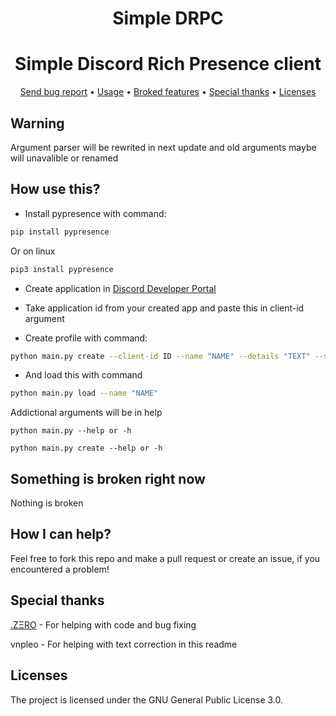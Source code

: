 <div align="center">

# Simple DRPС
</div>
<div align="center">

# Simple Discord Rich Presence client
</div>

<div align="center">
    <a href="https://gitlab.com/OctoBanon/discord-rpc/-/issues">Send bug report</a>
    •
    <a href="https://gitlab.com/OctoBanon/discord-rpc#how-use-this">Usage</a>
    •
    <a href="https://gitlab.com/OctoBanon/discord-rpc#something-is-broken-right-now">Broked features</a>
    •
    <a href="https://gitlab.com/OctoBanon/discord-rpc#special-thanks">Special thanks</a>
    •
    <a href="https://gitlab.com/OctoBanon/discord-rpc#licenses">Licenses</a>
</div>


## Warning
Argument parser will be rewrited in next update and old arguments maybe will unavalible or renamed


## How use this?
- Install pypresence with command:
```bash
pip install pypresence
```

Or on linux
```bash
pip3 install pypresence
```

- Create application in [Discord Developer Portal](https://discord.com/developers/applications)

- Take application id from your created app and paste this in client-id argument

- Create profile with command:
```bash
python main.py create --client-id ID --name "NAME" --details "TEXT" --state "TEXT"
```

- And load this with command
```bash
python main.py load --name "NAME"
```

Addictional arguments will be in help
```
python main.py --help or -h
```

```
python main.py create --help or -h
```


## Something is broken right now
Nothing is broken


## How I can help?
Feel free to fork this repo and make a pull request or create an issue, if you encountered a problem!


## Special thanks
[.ZΞRO](https://github.com/kostya-zero) - For helping with code and bug fixing

vnpleo - For helping with text correction in this readme


## Licenses
The project is licensed under the GNU General Public License 3.0.
